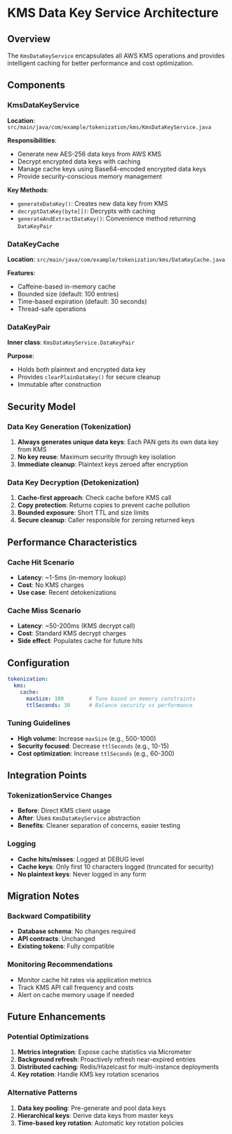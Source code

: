 # KMS Data Key Service Architecture

## Overview
The `KmsDataKeyService` encapsulates all AWS KMS operations and provides intelligent caching for better performance and cost optimization.

## Components

### KmsDataKeyService
**Location**: `src/main/java/com/example/tokenization/kms/KmsDataKeyService.java`

**Responsibilities**:
- Generate new AES-256 data keys from AWS KMS
- Decrypt encrypted data keys with caching
- Manage cache keys using Base64-encoded encrypted data keys
- Provide security-conscious memory management

**Key Methods**:
- `generateDataKey()`: Creates new data key from KMS
- `decryptDataKey(byte[])`: Decrypts with caching
- `generateAndExtractDataKey()`: Convenience method returning `DataKeyPair`

### DataKeyCache
**Location**: `src/main/java/com/example/tokenization/kms/DataKeyCache.java`

**Features**:
- Caffeine-based in-memory cache
- Bounded size (default: 100 entries)
- Time-based expiration (default: 30 seconds)
- Thread-safe operations

### DataKeyPair
**Inner class**: `KmsDataKeyService.DataKeyPair`

**Purpose**:
- Holds both plaintext and encrypted data key
- Provides `clearPlainDataKey()` for secure cleanup
- Immutable after construction

## Security Model

### Data Key Generation (Tokenization)
1. **Always generates unique data keys**: Each PAN gets its own data key from KMS
2. **No key reuse**: Maximum security through key isolation
3. **Immediate cleanup**: Plaintext keys zeroed after encryption

### Data Key Decryption (Detokenization)
1. **Cache-first approach**: Check cache before KMS call
2. **Copy protection**: Returns copies to prevent cache pollution
3. **Bounded exposure**: Short TTL and size limits
4. **Secure cleanup**: Caller responsible for zeroing returned keys

## Performance Characteristics

### Cache Hit Scenario
- **Latency**: ~1-5ms (in-memory lookup)
- **Cost**: No KMS charges
- **Use case**: Recent detokenizations

### Cache Miss Scenario
- **Latency**: ~50-200ms (KMS decrypt call)
- **Cost**: Standard KMS decrypt charges
- **Side effect**: Populates cache for future hits

## Configuration

```yaml
tokenization:
  kms:
    cache:
      maxSize: 100        # Tune based on memory constraints
      ttlSeconds: 30      # Balance security vs performance
```

### Tuning Guidelines
- **High volume**: Increase `maxSize` (e.g., 500-1000)
- **Security focused**: Decrease `ttlSeconds` (e.g., 10-15)
- **Cost optimization**: Increase `ttlSeconds` (e.g., 60-300)

## Integration Points

### TokenizationService Changes
- **Before**: Direct KMS client usage
- **After**: Uses `KmsDataKeyService` abstraction
- **Benefits**: Cleaner separation of concerns, easier testing

### Logging
- **Cache hits/misses**: Logged at DEBUG level
- **Cache keys**: Only first 10 characters logged (truncated for security)
- **No plaintext keys**: Never logged in any form

## Migration Notes

### Backward Compatibility
- **Database schema**: No changes required
- **API contracts**: Unchanged
- **Existing tokens**: Fully compatible

### Monitoring Recommendations
- Monitor cache hit rates via application metrics
- Track KMS API call frequency and costs
- Alert on cache memory usage if needed

## Future Enhancements

### Potential Optimizations
1. **Metrics integration**: Expose cache statistics via Micrometer
2. **Background refresh**: Proactively refresh near-expired entries
3. **Distributed caching**: Redis/Hazelcast for multi-instance deployments
4. **Key rotation**: Handle KMS key rotation scenarios

### Alternative Patterns
1. **Data key pooling**: Pre-generate and pool data keys
2. **Hierarchical keys**: Derive data keys from master keys
3. **Time-based key rotation**: Automatic key rotation policies
